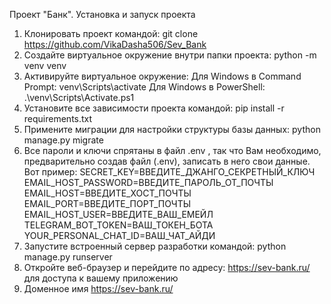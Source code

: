 Проект "Банк". Установка и запуск проекта

1. Клонировать проект командой: git clone https://github.com/VikaDasha506/Sev_Bank
2. Создайте виртуальное окружение внутри папки проекта: python -m venv venv
3. Активируйте виртуальное окружение: Для Windows в Command Prompt: venv\Scripts\activate Для Windows в PowerShell: .\venv\Scripts\Activate.ps1
4. Установите все зависимости проекта командой: pip install -r requirements.txt
5. Примените миграции для настройки структуры базы данных: python manage.py migrate
6. Все пароли и ключи спрятаны в файл .env , так что Вам необходимо, предварительно создав файл (.env), записать в него свои данные. Вот пример: SECRET_KEY=ВВЕДИТЕ_ДЖАНГО_СЕКРЕТНЫЙ_КЛЮЧ EMAIL_HOST_PASSWORD=ВВЕДИТЕ_ПАРОЛЬ_ОТ_ПОЧТЫ EMAIL_HOST=ВВЕДИТЕ_ХОСТ_ПОЧТЫ EMAIL_PORT=ВВЕДИТЕ_ПОРТ_ПОЧТЫ EMAIL_HOST_USER=ВВЕДИТЕ_ВАШ_ЕМЕЙЛ TELEGRAM_BOT_TOKEN=ВАШ_ТОКЕН_БОТА YOUR_PERSONAL_CHAT_ID=ВАШ_ЧАТ_АЙДИ
7. Запустите встроенный сервер разработки командой: python manage.py runserver
8. Откройте веб-браузер и перейдите по адресу: https://sev-bank.ru/ для доступа к вашему приложению
9. Доменное имя https://sev-bank.ru/